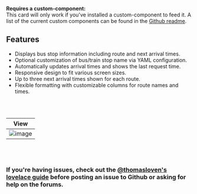 **Requires a custom-component:**<br/>
This card will only work if you've installed a custom-component to feed it. A list of the current custom components can be found in the [Github readme](https://github.com/joeltoumi/bus-stop-card).


## Features
* Displays bus stop information including route and next arrival times.
* Optional customization of bus/train stop name via YAML configuration.
* Automatically updates arrival times and shows the last request time.
* Responsive design to fit various screen sizes.
* Up to three next arrival times shown for each route.
* Flexible formatting with customizable columns for route names and times.

<br/><br/>

| View                                                                                    | 
|-----------------------------------------------------------------------------------------| 
| ![image](https://github.com/joeltoumi/crtm-mobility-card/blob/master/card.png?raw=true) | 



<br/><br/>
### If you're having issues, check out the [@thomasloven's lovelace guide](https://github.com/thomasloven/hass-config/wiki/Lovelace-Plugins) before posting an issue to Github or asking for help on the forums.